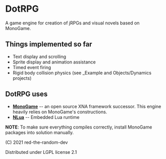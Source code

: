 # DotRPG
A game engine for creation of jRPGs and visual novels based on MonoGame.

## Things implemented so far
+ Text display and scrolling
+ Sprite display and animation assistance
+ Timed event firing
+ Rigid body collision physics (see \_Example and Objects/Dynamics projects)

## DotRPG uses
+ [**MonoGame**](https://github.com/MonoGame/MonoGame) -- an open source XNA framework successor. This engine heavily relies on MonoGame's constructions.
+ [**NLua**](https://github.com/NLua/NLua) -- Embedded Lua runtime 

**NOTE**: To make sure everything compiles correctly, install MonoGame packages into solution manually.

(C) 2021 red-the-random-dev

Distributed under LGPL license 2.1
